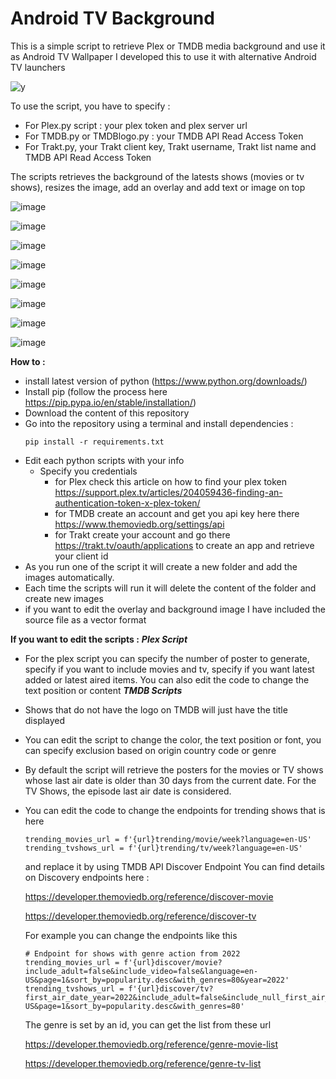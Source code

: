 # Android TV Background

This is a simple script to retrieve Plex or TMDB media background and use it as Android TV Wallpaper
I developed this to use it with alternative Android TV launchers

![y](https://github.com/adelatour11/androidtvbackground/assets/1473994/8039b728-469f-4fd9-8ca5-920e57bd16d9)


To use the script, you have to specify : 
- For Plex.py script : your plex token and plex server url
- For TMDB.py or TMDBlogo.py : your TMDB API Read Access Token
- For Trakt.py, your Trakt client key, Trakt username, Trakt list name and TMDB API Read Access Token

The scripts retrieves the background of the latests shows (movies or tv shows), resizes the image, add an overlay and add text or image on top

![image](https://github.com/user-attachments/assets/71923ddf-6b5b-4b1c-af46-d12d9a525b6c)

![image](https://github.com/user-attachments/assets/e560ccf7-cc11-49ce-b6c1-8395d2e309f1)

![image](https://github.com/user-attachments/assets/815c3685-2b6d-4ef5-86c3-b2d67038736a)

![image](https://github.com/user-attachments/assets/c01d5d0e-d762-481d-ab66-7110a7101e22)

![image](https://github.com/adelatour11/androidtvbackground/assets/1473994/b28900a4-4776-4aae-b631-e30334d932dd)

![image](https://github.com/adelatour11/androidtvbackground/assets/1473994/e0410589-81a4-40ac-a55d-8fd6eb061721)

![image](https://github.com/adelatour11/androidtvbackground/assets/1473994/2e92f213-21f9-4147-b678-0ee4dd0546ad)

![image](https://github.com/adelatour11/androidtvbackground/assets/1473994/03aecbcd-e2fd-4969-b0a2-0346d1842705)


**How to :**
- install latest version of python (https://www.python.org/downloads/)
- Install pip (follow the process here https://pip.pypa.io/en/stable/installation/)
- Download the content of this repository
- Go into the repository using a terminal and install dependencies :
  ```
  pip install -r requirements.txt
  ```
- Edit each python scripts with your info
    - Specify you credentials
        - for Plex check this article on how to find your plex token https://support.plex.tv/articles/204059436-finding-an-authentication-token-x-plex-token/
        - for TMDB create an account and get you api key here there https://www.themoviedb.org/settings/api
        - for Trakt create your account and go there https://trakt.tv/oauth/applications to create an app and retrieve your client id 
- As you run one of the script it will create a new folder and add the images automatically.
- Each time the scripts will run it will delete the content of the folder and create new images
- if you want to edit the overlay and background image I have included the source file as a vector format 

**If you want to edit the scripts :**
***Plex Script***
- For the plex script you can specify the number of poster to generate, specify if you want to include movies and tv, specify if you want latest added or latest aired items. You can also edit the code to change the text position or content
***TMDB Scripts***
- Shows that do not have the logo on TMDB will just have the title displayed
- You can edit the script to change the color, the text position or font, you can specify exclusion based on origin country code or genre
- By default the script will retrieve the posters for the movies or TV shows whose last air date is older than 30 days from the current date. For the TV Shows, the episode last air date is considered.      
- You can edit the code to change the endpoints for trending shows that is here
  ```
  trending_movies_url = f'{url}trending/movie/week?language=en-US'
  trending_tvshows_url = f'{url}trending/tv/week?language=en-US'
  ```
  and replace it by using TMDB API Discover Endpoint
  You can find details on Discovery endpoints here  :

  https://developer.themoviedb.org/reference/discover-movie

  https://developer.themoviedb.org/reference/discover-tv

  For example you can change the endpoints like this

  ```
  # Endpoint for shows with genre action from 2022
  trending_movies_url = f'{url}discover/movie?include_adult=false&include_video=false&language=en-US&page=1&sort_by=popularity.desc&with_genres=80&year=2022'
  trending_tvshows_url = f'{url}discover/tv?first_air_date_year=2022&include_adult=false&include_null_first_air_dates=false&language=en-US&page=1&sort_by=popularity.desc&with_genres=80'
  ```
  
  The genre is set by an id, you can get the list from these url
  
  https://developer.themoviedb.org/reference/genre-movie-list
  
  https://developer.themoviedb.org/reference/genre-tv-list
